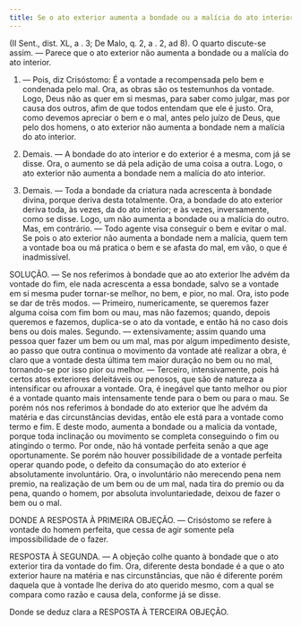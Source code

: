 ```yaml
---
title: Se o ato exterior aumenta a bondade ou a malícia do ato interior
---
```


(II Sent., dist. XL, a . 3; De Malo, q. 2, a . 2, ad 8).
  O quarto discute-se assim. ― Parece que o ato exterior não aumenta a bondade ou a malícia do ato interior.  

1. ― Pois, diz Crisóstomo: É a vontade a recompensada pelo bem e condenada pelo mal. Ora, as obras são os testemunhos da vontade. Logo, Deus não as quer em si mesmas, para saber como julgar, mas por causa dos outros, afim de que todos entendam que ele é justo. Ora, como devemos apreciar o bem e o mal, antes pelo juízo de Deus, que pelo dos homens, o ato exterior não aumenta a bondade nem a malícia do ato interior.  

2. Demais. ― A bondade do ato interior e do exterior é a mesma, com já se disse. Ora, o aumento se dá pela adição de uma coisa a outra. Logo, o ato exterior não aumenta a bondade nem a malícia do ato interior.  

3. Demais. ― Toda a bondade da criatura nada acrescenta à bondade divina, porque deriva desta totalmente. Ora, a bondade do ato exterior deriva toda, às vezes, da do ato interior; e às vezes, inversamente, como se disse. Logo, um não aumenta a bondade ou a malícia do outro.  Mas, em contrário. ― Todo agente visa conseguir o bem e evitar o mal. Se pois o ato exterior não aumenta a bondade nem a malícia, quem tem a vontade boa ou má pratica o bem e se afasta do mal, em vão, o que é inadmissível.  

SOLUÇÃO. ― Se nos referimos à bondade que ao ato exterior lhe advém da vontade do fim, ele nada acrescenta a essa bondade, salvo se a vontade em si mesma puder tornar-se melhor, no bem, e pior, no mal. Ora, isto pode se dar de três modos. ― Primeiro, numericamente, se queremos fazer alguma coisa com fim bom ou mau, mas não fazemos; quando, depois queremos e fazemos, duplica-se o ato da vontade, e então há no caso dois bens ou dois males. Segundo. ― extensivamente; assim quando uma pessoa quer fazer um bem ou um mal, mas por algum impedimento desiste, ao passo que outra continua o movimento da vontade até realizar a obra, é claro que a vontade desta última tem maior duração no bem ou no mal, tornando-se por isso pior ou melhor. ― Terceiro, intensivamente, pois há certos atos exteriores deleitáveis ou penosos, que são de natureza a intensificar ou afrouxar a vontade. Ora, é inegável que tanto melhor ou pior é a vontade quanto mais intensamente tende para o bem ou para o mau.  Se porém nós nos referimos à bondade do ato exterior que lhe advém da matéria e das circunstâncias devidas, então ele está para a vontade como termo e fim. E deste modo, aumenta a bondade ou a malícia da vontade, porque toda inclinação ou movimento se completa conseguindo o fim ou atingindo o termo. Por onde, não há vontade perfeita senão a que age oportunamente. Se porém não houver possibilidade de a vontade perfeita operar quando pode, o defeito da consumação do ato exterior é absolutamente involuntário. Ora, o involuntário não merecendo pena nem premio, na realização de um bem ou de um mal, nada tira do premio ou da pena, quando o homem, por absoluta involuntariedade, deixou de fazer o bem ou o mal.  

DONDE A RESPOSTA À PRIMEIRA OBJEÇÃO. ― Crisóstomo se refere à vontade do homem perfeita, que cessa de agir somente pela impossibilidade de o fazer.  

RESPOSTA À SEGUNDA. ― A objeção colhe quanto à bondade que o ato exterior tira da vontade do fim. Ora, diferente desta bondade é a que o ato exterior haure na matéria e nas circunstâncias, que não é diferente porém daquela que à vontade lhe deriva do ato querido mesmo, com a qual se compara como razão e causa dela, conforme já se disse.  

Donde se deduz clara a RESPOSTA À TERCEIRA OBJEÇÃO.